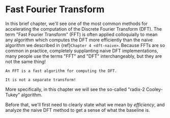# Fast Fourier Transform

In this brief chapter, we'll see one of the most common methods for accelerating the computation of the Discrete Fourier Transform (DFT).
The term "Fast Fourier Transform" (FFT) is often applied colloquially to mean any algorithm which computes the DFT more efficiently than the naive algorithm we described in {ref}`Chapter 4 <dft-naive>`.
Because FFTs are so common in practice, completely supplanting naive DFT implementations, many people use the terms "FFT" and "DFT" interchangeably, but they are not the same thing!

```{tip}
An FFT is a fast algorithm for computing the DFT.

It is not a separate transform!
```

More specifically, in this chapter we will see the so-called "radix-2 Cooley-Tukey" algorithm.

Before that, we'll first need to clearly state what we mean by *efficiency*, and analyze the naive DFT method to get a sense of what the baseline is.